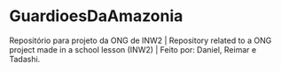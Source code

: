 # GuardioesDaAmazonia
Repositório para projeto da ONG de INW2 | Repository related to a ONG project made in a school lesson (INW2) | Feito por: Daniel, Reimar e Tadashi.
